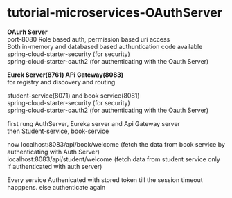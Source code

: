 # tutorial-microservices-OAuthServer

<b>OAurh Server</b><br> port-8080
Role based auth, permission based uri access<br>
Both in-memory and databased based authuntication code available <br>
spring-cloud-starter-security (for security) <br>
spring-cloud-starter-oauth2 (for authenticating with the Oauth Server) <br>

<b>Eurek Server(8761) APi Gateway(8083)</b> <br>
for registry and discovery and routing

student-service(8071) and book service(8081) <br>
spring-cloud-starter-security (for security) <br>
spring-cloud-starter-oauth2 (for authenticating with the Oauth Server) <br>


first rung AuthServer, Eureka server and Api Gateway server<br>
then Student-service, book-service <br>

now
localhost:8083/api/book/welcome (fetch the data from book service by authenticating with Auth Server) <br>
localhost:8083/api/student/welcome (fetch data from student service only if authenticated with auth server)  <br>

Every service Authenicated with stored token till the session timeout happpens. else authenticate again <br>

